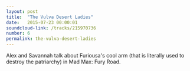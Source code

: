 ```yaml
---
layout: post
title:  "The Vulva Desert Ladies"
date:   2015-07-23 00:00:01
soundcloud-link: /tracks/215970736
number: 6
permalink: the-vulva-desert-ladies
---
```


Alex and Savannah talk about Furiousa's cool arm (that is literally used to destroy the patriarchy) in Mad Max: Fury Road.